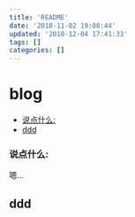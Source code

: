 ```yaml
---
title: 'README'
date: '2018-11-02 19:08:44'
updated: '2018-12-04 17:41:33'
tags: []
categories: []
---
```

# blog

<!-- MarkdownTOC -->

- [说点什么:](#%E8%AF%B4%E7%82%B9%E4%BB%80%E4%B9%88)
- [ddd](#ddd)

<!-- /MarkdownTOC -->
### 说点什么:
嗯...

## ddd
